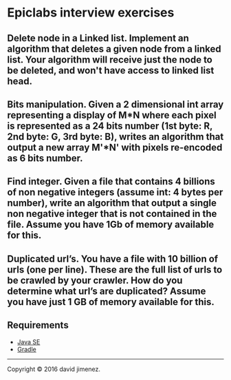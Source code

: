 # Epiclabs interview exercises


## Delete node in a Linked list. Implement an algorithm that deletes a given node from a linked list. Your algorithm will receive just the node to be deleted, and won't have access to linked list head.

## Bits manipulation. Given a 2 dimensional int array representing a display of M*N where each pixel is represented as a 24 bits number (1st byte: R, 2nd byte: G, 3rd byte: B), writes an algorithm that output a new array M'*N' with pixels re-encoded as 6 bits number.

## Find integer. Given a file that contains 4 billions of non negative integers (assume int: 4 bytes per number), write an algorithm that output a single non negative integer that is not contained in the file. Assume you have 1Gb of memory available for this.

## Duplicated url’s. You have a file with 10 billion of urls (one per line). These are the full list of urls to be crawled by your crawler. How do you determine what url’s are duplicated? Assume you have just 1 GB of memory available for this.

## Requirements

- [Java SE](http://www.oracle.com/technetwork/java/javase/overview)
- [Gradle](http://www.gradle.org)

---

Copyright &copy; 2016 david jimenez.
